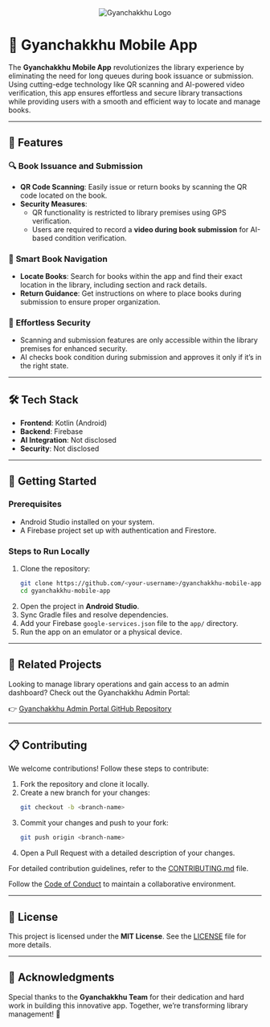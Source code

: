 <div align="center">
  <img src="https://github.com/Parnab03/Gyanchakkhu-admin/blob/main/Gyanchakhhu_logo_white.svg" alt="Gyanchakkhu Logo" />
</div>

# 📱 Gyanchakkhu Mobile App

The **Gyanchakkhu Mobile App** revolutionizes the library experience by eliminating the need for long queues during book issuance or submission. Using cutting-edge technology like QR scanning and AI-powered video verification, this app ensures effortless and secure library transactions while providing users with a smooth and efficient way to locate and manage books.

---

## 🌟 Features

### 🔍 **Book Issuance and Submission**
- **QR Code Scanning**: Easily issue or return books by scanning the QR code located on the book.
- **Security Measures**:
  - QR functionality is restricted to library premises using GPS verification.
  - Users are required to record a **video during book submission** for AI-based condition verification.

### 📖 **Smart Book Navigation**
- **Locate Books**: Search for books within the app and find their exact location in the library, including section and rack details.
- **Return Guidance**: Get instructions on where to place books during submission to ensure proper organization.

### 🔐 **Effortless Security**
- Scanning and submission features are only accessible within the library premises for enhanced security.
- AI checks book condition during submission and approves it only if it’s in the right state.

---

## 🛠 Tech Stack

- **Frontend**: Kotlin (Android)
- **Backend**: Firebase
- **AI Integration**: Not disclosed
- **Security**: Not disclosed

---

## 🚀 Getting Started

### Prerequisites
- Android Studio installed on your system.
- A Firebase project set up with authentication and Firestore.

### Steps to Run Locally
1. Clone the repository:
   ```bash
   git clone https://github.com/<your-username>/gyanchakkhu-mobile-app.git
   cd gyanchakkhu-mobile-app
   ```
2. Open the project in **Android Studio**.
3. Sync Gradle files and resolve dependencies.
4. Add your Firebase `google-services.json` file to the `app/` directory.
5. Run the app on an emulator or a physical device.

---

## 🔗 Related Projects

Looking to manage library operations and gain access to an admin dashboard? Check out the Gyanchakkhu Admin Portal:

👉 [Gyanchakkhu Admin Portal GitHub Repository](https://github.com/Parnab03/Gyanchakkhu-admin/tree/main)

---

## 📋 Contributing

We welcome contributions! Follow these steps to contribute:
1. Fork the repository and clone it locally.
2. Create a new branch for your changes:
   ```bash
   git checkout -b <branch-name>
   ```
3. Commit your changes and push to your fork:
   ```bash
   git push origin <branch-name>
   ```
4. Open a Pull Request with a detailed description of your changes.

For detailed contribution guidelines, refer to the [CONTRIBUTING.md](./CONTRIBUTING.md) file.

Follow the [Code of Conduct](./CODE_OF_CONDUCT.md) to maintain a collaborative environment.

---

## 📄 License

This project is licensed under the **MIT License**. See the [LICENSE](./LICENSE) file for more details.

---

## 🙌 Acknowledgments

Special thanks to the **Gyanchakkhu Team** for their dedication and hard work in building this innovative app. Together, we’re transforming library management! 🚀
